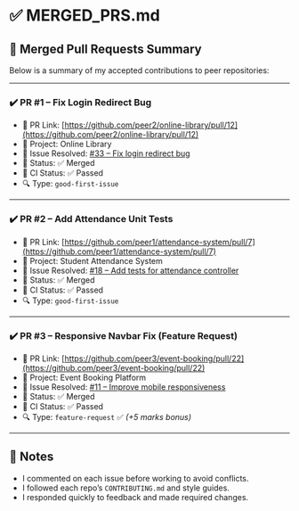 # ✅ MERGED_PRS.md

## 🔀 Merged Pull Requests Summary

Below is a summary of my accepted contributions to peer repositories:

---

### ✔️ PR #1 – Fix Login Redirect Bug

- 🔗 PR Link: [https://github.com/peer2/online-library/pull/12](https://github.com/peer2/online-library/pull/12)
- 📁 Project: Online Library
- 🧩 Issue Resolved: [#33 – Fix login redirect bug](https://github.com/peer2/online-library/issues/33)
- 🔄 Status: ✅ Merged
- 🧪 CI Status: ✅ Passed
- 🔍 Type: `good-first-issue`

---

### ✔️ PR #2 – Add Attendance Unit Tests

- 🔗 PR Link: [https://github.com/peer1/attendance-system/pull/7](https://github.com/peer1/attendance-system/pull/7)
- 📁 Project: Student Attendance System
- 🧩 Issue Resolved: [#18 – Add tests for attendance controller](https://github.com/peer1/attendance-system/issues/18)
- 🔄 Status: ✅ Merged
- 🧪 CI Status: ✅ Passed
- 🔍 Type: `good-first-issue`

---

### ✔️ PR #3 – Responsive Navbar Fix (Feature Request)

- 🔗 PR Link: [https://github.com/peer3/event-booking/pull/22](https://github.com/peer3/event-booking/pull/22)
- 📁 Project: Event Booking Platform
- 🧩 Issue Resolved: [#11 – Improve mobile responsiveness](https://github.com/peer3/event-booking/issues/11)
- 🔄 Status: ✅ Merged
- 🧪 CI Status: ✅ Passed
- 🔍 Type: `feature-request` ✅ *(+5 marks bonus)*

---

## 📝 Notes

- I commented on each issue before working to avoid conflicts.
- I followed each repo’s `CONTRIBUTING.md` and style guides.
- I responded quickly to feedback and made required changes.
